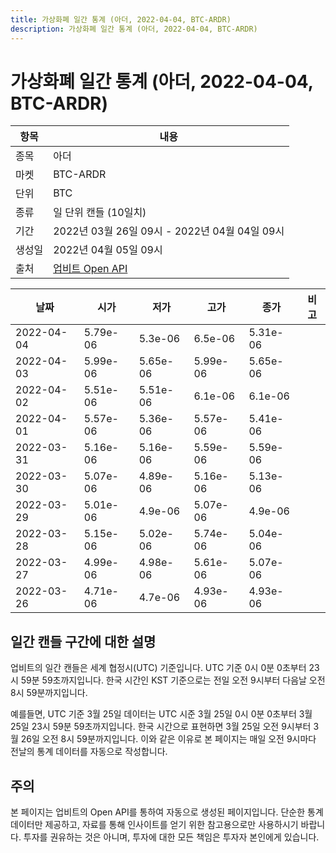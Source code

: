 ```yaml
---
title: 가상화폐 일간 통계 (아더, 2022-04-04, BTC-ARDR)
description: 가상화폐 일간 통계 (아더, 2022-04-04, BTC-ARDR)
---
```



가상화폐 일간 통계 (아더, 2022-04-04, BTC-ARDR)
===

|항목|내용|
|--|--|
|종목|아더|
|마켓|BTC-ARDR|
|단위|BTC|
|종류|일 단위 캔들 (10일치)|
|기간|2022년 03월 26일 09시 - 2022년 04월 04일 09시|
|생성일|2022년 04월 05일 09시|
|출처|[업비트 Open API](https://docs.upbit.com)|


|날짜|시가|저가|고가|종가|비고|
|--|--|--|--|--|--|
|2022-04-04|5.79e-06|5.3e-06|6.5e-06|5.31e-06|    |
|2022-04-03|5.99e-06|5.65e-06|5.99e-06|5.65e-06|    |
|2022-04-02|5.51e-06|5.51e-06|6.1e-06|6.1e-06|    |
|2022-04-01|5.57e-06|5.36e-06|5.57e-06|5.41e-06|    |
|2022-03-31|5.16e-06|5.16e-06|5.59e-06|5.59e-06|    |
|2022-03-30|5.07e-06|4.89e-06|5.16e-06|5.13e-06|    |
|2022-03-29|5.01e-06|4.9e-06|5.07e-06|4.9e-06|    |
|2022-03-28|5.15e-06|5.02e-06|5.74e-06|5.04e-06|    |
|2022-03-27|4.99e-06|4.98e-06|5.61e-06|5.07e-06|    |
|2022-03-26|4.71e-06|4.7e-06|4.93e-06|4.93e-06|    |


일간 캔들 구간에 대한 설명
---


업비트의 일간 캔들은 세계 협정시(UTC) 기준입니다. 
UTC 기준 0시 0분 0초부터 23시 59분 59초까지입니다. 
한국 시간인 KST 기준으로는 전일 오전 9시부터 다음날 오전 8시 59분까지입니다. 


예를들면, UTC 기준 3월 25일 데이터는 UTC 시준 3월 25일 0시 0분 0초부터 3월 25일 23시 59분 59초까지입니다. 
한국 시간으로 표현하면 3월 25일 오전 9시부터 3월 26일 오전 8시 59분까지입니다. 
이와 같은 이유로 본 페이지는 매일 오전 9시마다 전날의 통계 데이터를 자동으로 작성합니다. 


주의
---


본 페이지는 업비트의 Open API를 통하여 자동으로 생성된 페이지입니다. 
단순한 통계 데이터만 제공하고, 자료를 통해 인사이트를 얻기 위한 참고용으로만 사용하시기 바랍니다. 
투자를 권유하는 것은 아니며, 투자에 대한 모든 책임은 투자자 본인에게 있습니다. 
